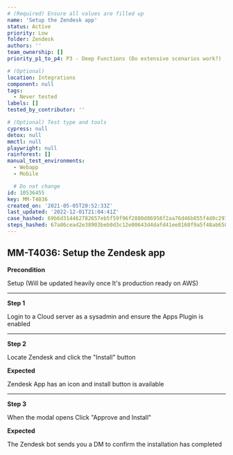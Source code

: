 ```yaml
---
# (Required) Ensure all values are filled up
name: 'Setup the Zendesk app'
status: Active
priority: Low
folder: Zendesk
authors: ''
team_ownership: []
priority_p1_to_p4: P3 - Deep Functions (Do extensive scenarios work?)

# (Optional)
location: Integrations
component: null
tags:
  - Never tested
labels: []
tested_by_contributor: ''

# (Optional) Test type and tools
cypress: null
detox: null
mmctl: null
playwright: null
rainforest: []
manual_test_environments:
  - Webapp
  - Mobile

  # Do not change
id: 10536455
key: MM-T4036
created_on: '2021-05-05T20:52:33Z'
last_updated: '2022-12-01T21:04:41Z'
case_hashed: 69b6d314462782657eb5f59f96f2880d86958f2aa76d46b855f4d0c297de67bf3e45cc3f2fda37e61ddafcf3a5bb6350
steps_hashed: 67a86cead2e38903beb0d3c12e00643d4dafd41ee8160f9a5f48ab6504e91539c10823aebadbe307cbf2651ca1ecd4a7
---
```


<!-- (Auto-generated) Based on frontmatter's "key" and "name" -->

## MM-T4036: Setup the Zendesk app

**Precondition**

Setup (Will be updated heavily once It's production ready on AWS)

---

**Step 1**

Login to a Cloud server as a sysadmin and ensure the Apps Plugin is enabled

---

**Step 2**

Locate Zendesk and click the "Install" button

**Expected**

Zendesk App has an icon and install button is available

---

**Step 3**

When the modal opens Click "Approve and Install"

**Expected**

The Zendesk bot sends you a DM to confirm the installation has completed
